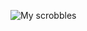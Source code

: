![My scrobbles](https://lastfm-recently-played.vercel.app/api?user=LiveLaughAJJ&count=5&width=1000&loved=true&show_user=header)
